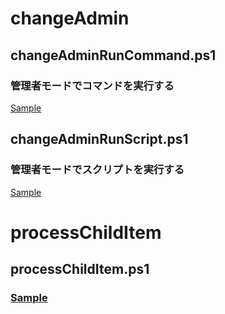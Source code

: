 # changeAdmin
## changeAdminRunCommand.ps1
### 管理者モードでコマンドを実行する
[Sample](https://raw.githubusercontent.com/macoton/pwshLabo/feature/changeAdmin/changeAdmin/changeAdminRunCommandTest_OK.ps1)
## changeAdminRunScript.ps1
### 管理者モードでスクリプトを実行する
[Sample](https://raw.githubusercontent.com/macoton/pwshLabo/feature/changeAdmin/changeAdmin/changeAdminRunScriptTest_OK.ps1)

# processChildItem
## processChildItem.ps1
### [Sample](https://raw.githubusercontent.com/macoton/pwshLabo/feature/processChildItem/processChildItem/processChildItemTest_OK.ps1)
